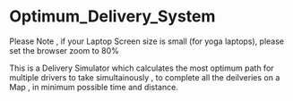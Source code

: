 # Optimum_Delivery_System
Please Note , if your Laptop Screen size is small (for yoga laptops), please set the browser zoom to 80% 

This is a Delivery Simulator which calculates the most optimum path for multiple drivers to take simultainously , to complete all the deilveries on a Map , in minimum possible time and distance.
